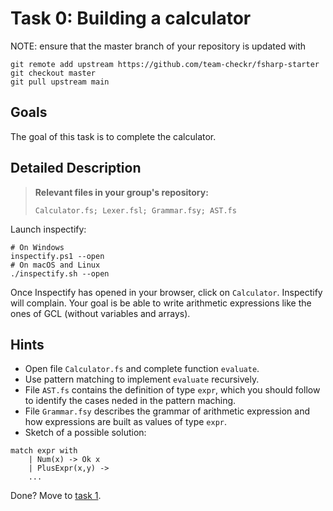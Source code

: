 # Task 0: Building a calculator

NOTE: ensure that the master branch of your repository is updated with

```
git remote add upstream https://github.com/team-checkr/fsharp-starter
git checkout master
git pull upstream main
```

## Goals

The goal of this task is to complete the calculator.

## Detailed Description

> **Relevant files in your group's repository:** 
> 
> `Calculator.fs; Lexer.fsl; Grammar.fsy; AST.fs`

Launch inspectify:

```
# On Windows
inspectify.ps1 --open
# On macOS and Linux
./inspectify.sh --open
```

Once Inspectify has opened in your browser, click on `Calculator`. Inspectify will complain. Your goal is be able to write arithmetic expressions like the ones of GCL (without variables and arrays).

## Hints
- Open file `Calculator.fs` and complete function `evaluate`.
- Use pattern matching to implement `evaluate` recursively.
- File `AST.fs` contains the definition of type `expr`, which you should follow to identify the cases neded in the pattern maching.
- File `Grammar.fsy` describes the grammar of arithmetic expression and how expressions are built as values of type `expr`.
- Sketch of a possible solution:

```
match expr with
    | Num(x) -> Ok x
    | PlusExpr(x,y) -> 
    ...
```

Done? Move to [task 1](task1.md).
